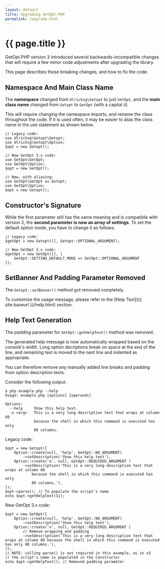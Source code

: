 ```yaml
---
layout: default
title: Upgrading GetOpt.PHP
permalink: /upgrade.html
---
```

# {{ page.title }}

GetOpt.PHP version 3 introduced several backwards-incompatible changes
that will require a few minor code adjustments after upgrading the library.

This page describes these breaking changes, and how to fix the code.

## Namespace And Main Class Name

The **namespace** changed from `Ulrichsg\Getopt` to just `GetOpt`, and
the **main class name** changed from `Getopt` to `GetOpt` (with a capital `O`).

This will require changing the namespace imports, and rename the class throughout the code.
If it is used often, it may be easier to alias the class name in the use statement
as shown below.

```php?start_inline=true
// Legacy code:
use Ulrichsg\Getopt\Getopt;
use Ulrichsg\Getopt\Option;
$opt = new Getopt();

// New GetOpt 3.x code:
use GetOpt\GetOpt;
use GetOpt\Option;
$opt = new GetOpt();

// New, with aliasing:
use GetOpt\GetOpt as Getopt;
use GetOpt\Option;
$opt = new Getopt();
```

## Constructor's Signature

While the first parameter still has the same meaning and is compatible with version 2,
the **second parameter is now an array of settings**.
To set the default option mode, you have to change it as follows:

```php?start_inline=true
// Legacy code:
$getOpt = new Getopt([], Getopt::OPTIONAL_ARGUMENT);

// New GetOpt 3.x code:
$getOpt = new GetOpt([], [
    GetOpt::SETTING_DEFAULT_MODE => GetOpt::OPTIONAL_ARGUMENT
]);
```

## SetBanner And Padding Parameter Removed

The `Getopt::setBanner()` method got removed completely.

To customize the usage message, please refer to the [Help Text]({{ site.baseurl }}/help.html) section.

## Help Text Generation

The _padding_ parameter for `GetOpt::getHelpText()` method was removed.

The generated help message is now automatically wrapped based on the console's width.
Long option decriptions break on space at the end of the line, and
remaining text is moved to the next line and indented as appropriate.

You can therefore remove any manually added line breaks and padding from
option description texts.

Consider the following output:
```console
$ php example.php --help
Usage: example.php [options] [operands]

Options:
  --help     Show this help text.
  -o <arg>   This is a very long description text that wraps at column 80
             because the shell in which this command is executed has only
             80 columns.
```

Legacy code:
```php?start_inline=true
$opt = new Getopt([
    Option::create(null, 'help', GetOpt::NO_ARGUMENT)
        ->setDescription('Show this help text'),
    Option::create('o', null, GetOpt::REQUIRED_ARGUMENT )
        ->setDescription('This is a very long description text that wraps at column 80
            because the shell in which this command is executed has only
            80 columns.'),
]);
$opt->parse(); // To populate the script's name
echo $opt->getHelpText(11);
```

New GetOpt 3.x code:
```php?start_inline=true
$opt = new GetOpt([
    Option::create(null, 'help', GetOpt::NO_ARGUMENT)
        ->setDescription('Show this help text'),
    Option::create('o', null, GetOpt::REQUIRED_ARGUMENT )
        // Remove wrapping and padding
        ->setDescription('This is a very long description text that wraps at column 80 because the shell in which this command is executed has only 80 columns.'),
]);
// NOTE: calling parse() is not required in this example, as in v3
// the script's name is populated in the Constructor
echo $opt->getHelpText(); // Removed padding parameter
```
